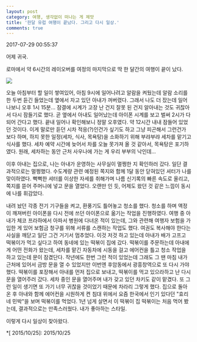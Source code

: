 ```yaml
---
layout: post
category: 여행, 생각없이 떠나는 게 제맛
title: '한달 유럽 여행이 끝났다. 그리고 다시 일상.'
comments: true
---
```

2017-07-29 00:55:37

어제 귀국.

로마에서 약 6시간의 레이오버를 여정의 마지막으로 딱 한 달간의 여행이 끝이 났다.

![][link0]

  

오늘 아침부터 할 일이 쌓여있어, 아침 9시에 일어나려고 알람을 켜뒀는데 알람 소리를 한 두번 듣긴 들었는데 옆에서 자고 있던 아내가
꺼버렸다. 그래서 나도 더 잤는데 일어나보니 오후 1시 15분... 잠결에 시계가 고장 난 건지 잘못 된 건지 알아내는 것도 귀찮아서 다시
잠들기로 했다. 곧 옆에서 아내도 일어났는데 아이폰 시계를 보고 벌써 2시가 다 되어 간다고 했다. 끝내 일어나 확인해보니 정말 오후였다.
약 12시간 내내 잠들어 있었던 것이다. 이게 말로만 듣던 시차 적응(?)인건가 싶기도 하고 그냥 피곤해서 그런건가 보다 하며, 하지 못한
일정(세차, 식사, 목욕탕)을 소화하기 위해 부랴부랴 세차를 맡기고 식사를 했다. 세차 예약 시간에 늦어서 차를 오늘 못가져 올 것 같아서,
목욕탕은 포기하였다. 원래, 세차하는 동안 근처 사우나에 가는 게 우리 부부의 낙인데...

이후 아내는 집으로, 나는 아내가 운영하는 사무실이 멀쩡한 지 확인하러 갔다. 일단 결과적으로는 멀쩡했다. 수도계량 관련 예정된 쪽지와 함께
1달 동안 닫혀있던 셔터가 나를 맞이하였다. 뻑뻑한 셔터를 이상한 자세를 취해가며 나름 신기록의 빠른 속도로 올리고, 쪽지를 뜯어 주머니에
넣고 문을 열었다. 오랜만 인 듯, 어제도 왔던 것 같은 느낌이 동시에 나를 휘감았다.

내려 놨던 각종 전기 기구들을 켜고, 환풍기도 틀어놓고 청소를 했다. 청소를 하며 액정이 깨져버린 아이폰을 다시 전에 쓰던 아이폰으로 옮기는
작업을 진행하였다. 여행 중 아내가 체코 프라하에서 아파서 병원에 다녀온 적이 있는데, 그와 관련해 여행자 보험을 가입한 게 있어 보험금
청구를 위해 서류를 스캔하는 작업도 했다. 여권도 복사해야 한다는 사실을 깨닫고 일단 그건 거기서 멈추었다. 이것 저것 하고 있는데 아내가
배가 고프고 떡볶이가 먹고 싶다고 하여 동네에 있는 떡볶이 집에 갔다. 떡볶이를 주문하는데 아내에게 어떤 전화가 왔는데, 세차를 맡긴
자동차에 시동을 걸고 에어컨을 틀고 청소 작업을 하고 있는데 문이 잠겼단다. 작년에도 한번 그런 적이 있었는데 그래도 그 땐 마침 내가
근처에 있어서 금방 문을 열 수 있었지만 이번엔 후암동에서 광흥창역으로 또 다시 가야했다. 떡볶이를 포장해서 아내를 먼저 집으로 보내고,
떡볶이를 먹고 있으라하고 난 다시 문을 열어주러 갔다. 세차 중인 문을 열어주며 내가 갖고 있던 차키도 같이 맡겼다. 또 그런 일이 생기면
또 가기 너무 귀찮을 것이었기 때문에 차라리 그렇게 했다. 집으로 돌아온 후 아내와 함께 에어컨을 시원하게 켠 침대 위에서 요즘 한국에서
인기 있다던 "효리네 민박"을 보며 떡볶이를 먹었다.  1년 넘게 살면서 이 떡볶이 집 떡볶이는 처음 먹어 봤는데, 결과적으로는
만족스러웠다. 내가 좋아하는 스타일.

이렇게 다시 일상이 찾아왔다.

  *[ 2015/10/25]: 2015/10/25


[link0]:https://t1.daumcdn.net/cfile/tistory/27589C33597B5E6C22
